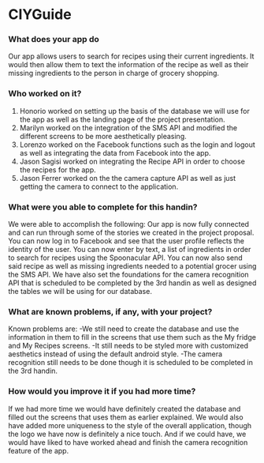 # CIYGuide
### What does your app do
Our app allows users to search for recipes using their current ingredients. It would then allow them to text the information of the recipe as well as their missing ingredients to the person in charge of grocery shopping.

### Who worked on it?
1. Honorio worked on setting up the basis of the database we will use for the app as well as the landing page of the project presentation.
2. Marilyn worked on the integration of the SMS API and modified the different screens to be more aesthetically pleasing.
3. Lorenzo worked on the Facebook functions such as the login and logout as well as integrating the data from Facebook into the app.
4. Jason Sagisi worked on integrating the Recipe API in order to choose the recipes for the app.
5. Jason Ferrer worked on the the camera capture API as well as just getting the camera to connect to the application.

### What were you able to complete for this handin?
We were able to accomplish the following:
Our app is now fully connected and can run through some of the stories we created in the project proposal. You can now log in to Facebook and see that the user profile reflects the identity of the user. You can now enter by text, a list of ingredients in order to search for recipes using the Spoonacular API. You can now also send said recipe as well as missing ingredients needed to a potential grocer using the SMS API. We have also set the foundations for the camera recognition API that is scheduled to be completed by the 3rd handin as well as designed the tables we will be using for our database.

### What are known problems, if any, with your project?
Known problems are:
  -We still need to create the database and use the information in them to fill in the screens that use them such as the My fridge and My Recipes screens.
  -It still needs to be styled more with customized aesthetics instead of using the default android style.
  -The camera recognition still needs to be done though it is scheduled to be completed in the 3rd handin.
  
### How would you improve it if you had more time?
If we had more time we would have definitely created the database and filled out the screens that uses them as earlier explained. We would also have added more uniqueness to the style of the overall application, though the logo we have now is definitely a nice touch. And if we could have, we would have liked to have worked ahead and finish the camera recognition feature of the app.
